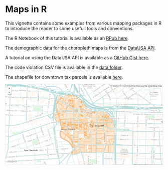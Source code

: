 # Maps in R

This vignette contains some examples from various mapping packages in R to introduce the reader to some usefull tools and conventions.

The R Notebook of this tutorial is available as an [RPub here](http://rpubs.com/jdlecy/maps_in_r).

The demographic data for the choropleth maps is from the [DataUSA API](http://datausa.io/).

A tutorial on using the DataUSA API is available as a [GitHub Gist here](https://gist.github.com/lecy/0aa782a873cd174573f32d243233ca5b).

The code violation CSV file is available in the [data folder](./data).

The shapefile for downtown tax parcels is available [here](./data/Downtown_Syracuse.geojson).

![alt text](data/downtown.png)


